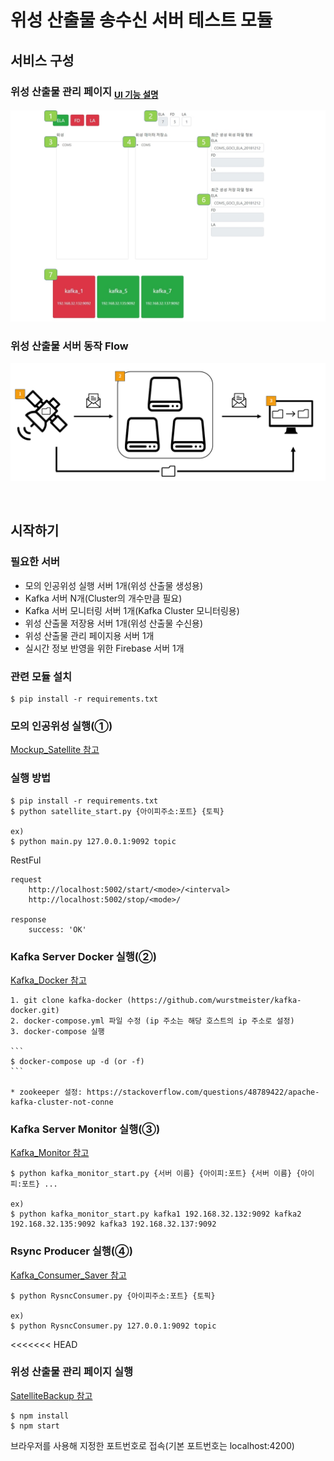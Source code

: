 # 위성 산출물 송수신 서버 테스트 모듈

## 서비스 구성

### 위성 산출물 관리 페이지 <sub>[UI 기능 설명](./SatelliteBackup)</sub>

![Satellite-Output-Process-TesterUI 구조](./img/Satellite-Output-Process-Tester_FrontEndUI.jpg)

### 위성 산출물 서버 동작 Flow

![Satellite-Output-Process-Tester 구조](./img/Satellite-Output-Process-Tester-image.PNG)

<br>

## 시작하기

### 필요한 서버

- 모의 인공위성 실행 서버 1개(위성 산출물 생성용)
- Kafka 서버 N개(Cluster의 개수만큼 필요)
- Kafka 서버 모니터링 서버 1개(Kafka Cluster 모니터링용)
- 위성 산출물 저장용 서버 1개(위성 산출물 수신용)
- 위성 산출물 관리 페이지용 서버 1개
- 실시간 정보 반영을 위한 Firebase 서버 1개

### 관련 모듈 설치

    $ pip install -r requirements.txt

### 모의 인공위성 실행(①)
    
[Mockup_Satellite 참고](Mockup_Satellite)
    

### 실행 방법

    $ pip install -r requirements.txt
    $ python satellite_start.py {아이피주소:포트} {토픽}
    
    ex)
    $ python main.py 127.0.0.1:9092 topic
    
    
RestFul

    request
        http://localhost:5002/start/<mode>/<interval>
        http://localhost:5002/stop/<mode>/
       
    response
        success: 'OK'
    
### Kafka Server Docker 실행(②)

[Kafka_Docker 참고](./Kafka_Docker)
    
    1. git clone kafka-docker (https://github.com/wurstmeister/kafka-docker.git)
    2. docker-compose.yml 파일 수정 (ip 주소는 해당 호스트의 ip 주소로 설정)
    3. docker-compose 실행
    
    ```
    $ docker-compose up -d (or -f)
    ```
    
    * zookeeper 설정: https://stackoverflow.com/questions/48789422/apache-kafka-cluster-not-conne

### Kafka Server Monitor 실행(③)

[Kafka_Monitor 참고](./Kafka_Monitor)

    $ python kafka_monitor_start.py {서버 이름} {아이피:포트} {서버 이름} {아이피:포트} ...
    
    ex)
    $ python kafka_monitor_start.py kafka1 192.168.32.132:9092 kafka2 192.168.32.135:9092 kafka3 192.168.32.137:9092

### Rsync Producer 실행(④)

[Kafka_Consumer_Saver 참고](Kafka_Consumer_Saver)

    $ python RysncConsumer.py {아이피주소:포트} {토픽}

    ex)
    $ python RysncConsumer.py 127.0.0.1:9092 topic

<<<<<<< HEAD
### 위성 산출물 관리 페이지 실행

[SatelliteBackup 참고](SatelliteBackup)

    $ npm install
    $ npm start

브라우저를 사용해 지정한 포트번호로 접속(기본 포트번호는 localhost:4200)
